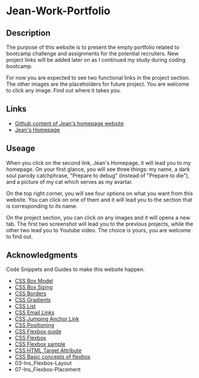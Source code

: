 # Jean-Work-Portfolio

## Description
The purpose of this website is to present the empty portfolio related to bootcamp challenge and assignments for the potential recruiters. New project links will be added later on as I continued my study during coding bootcamp. 

For now you are expected to see two functional links in the project section. The other images are the placeholders for future project. You are welcome to click any image. Find out where it takes you.

## Links
* [Github content of Jean's homepage website](https://github.com/JeanSuw/Jean-Work-Portfolio)
* [Jean's Homepage](https://jeansuw.github.io/Jean-Work-Portfolio/)

## Useage
When you click on the second link, Jean's Homepage, it will lead you to my homepage. On your first glance, you will see three things: my name, a dark soul parody catchphrase, "Prepare to debug" (instead of "Prepare to die"), and a picture of my cat which serves as my avartar. 

On the top right corner, you will see four options on what you want from this website. You can click on one of them and it will lead you to the section that is corresponding to its name.

On the project section, you can click on any images and it will opens a new tab. The first two screenshot will lead you to the previous projects, while the other two lead you to Youtube video. The choice is yours, you are welcome to find out.

## Acknowledgments
Code Snippets and Guides to make this website happen.
* [CSS Box Model](https://www.w3schools.com/css/css_boxmodel.asp)
* [CSS Box Sizing](https://www.w3schools.com/css/css3_box-sizing.asp)
* [CSS Borders](https://www.w3schools.com/css/css3_borders.asp)
* [CSS Gradients](https://www.w3schools.com/css/css3_gradients.asp)
* [CSS List](https://www.w3schools.com/css/css_list.asp)
* [CSS Email Links](https://www.brainbell.com/tutorials/HTML_and_CSS/Email_Links.htm)
* [CSS Jumping Anchor Link](https://www.w3docs.com/snippets/html/how-to-create-an-anchor-link-to-jump-to-a-specific-part-of-a-page.html)
* [CSS Positioning](https://www.w3schools.com/css/css_positioning.asp)
* [CSS Flexbox guide](https://css-tricks.com/snippets/css/a-guide-to-flexbox/)
* [CSS Flexbox](https://www.w3schools.com/css/css3_flexbox.asp)
* [CSS Flexbox sample](https://www.w3schools.com/css/tryit.asp?filename=trycss3_flexbox)
* [CSS HTML Target Attribute](https://www.w3schools.com/tags/att_a_target.asp)
* [CSS Basic concepts of flexbox](https://developer.mozilla.org/en-US/docs/Web/CSS/CSS_Flexible_Box_Layout/Basic_Concepts_of_Flexbox)
* 03-Ins_Flexbox-Layout
* 07-Ins_Flexbox-Placement